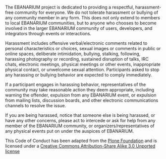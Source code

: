 The EBANARIUM project is dedicated to providing a respectful, harassment-free community for everyone. We do not tolerate harassment or bullying of any community member in any form. This does not only extend to members to local EBANARIUM communities, but to anyone who chooses to become involved in the larger EBANARIUM community of users, developers, and integrators through events or interactions.

Harassment includes offensive verbal/electronic comments related to personal characteristics or choices, sexual images or comments in public or online spaces, deliberate intimidation, bullying, stalking, following, harassing photography or recording, sustained disruption of talks, IRC chats, electronic meetings, physical meetings or other events, inappropriate physical contact, or unwelcome sexual attention. Participants asked to stop any harassing or bullying behavior are expected to comply immediately.

If a participant engages in harassing behavior, representatives of the community may take reasonable action they deem appropriate, including warning the offender, expulsion from any EBANARIUM event, or expulsion from mailing lists, discussion boards, and other electronic communications channels to resolve the issue.

If you are being harassed, notice that someone else is being harassed, or have any other concerns, please act to intercede or ask for help from any member of the EBANARIUM community, or organizers/representatives of any physical events put on under the auspices of EBANARIUM.

This Code of Conduct has been adapted from the [Plone Foundation](http://plone.org/foundation/materials/foundation-resolutions/code-of-conduct) and is licensed under a [Creative Commons Attribution-Share Alike 3.0 Unported license](http://creativecommons.org/licenses/by-sa/3.0/)
